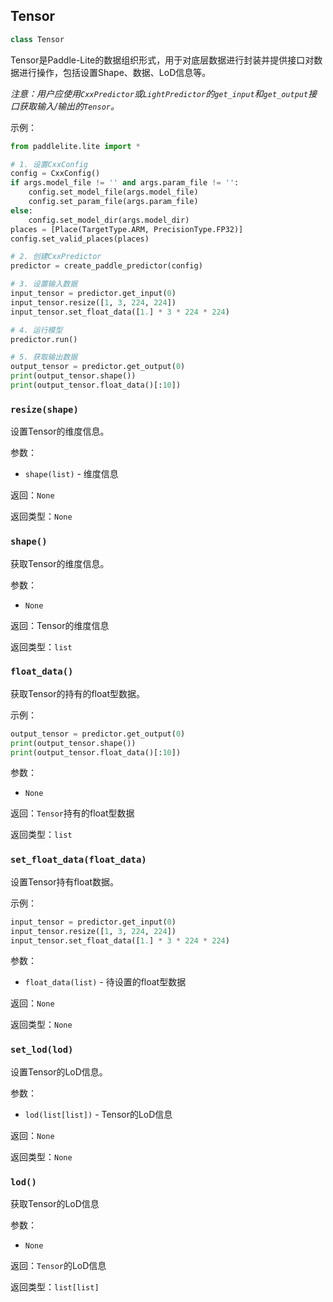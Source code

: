 ## Tensor

```c++
class Tensor
```

Tensor是Paddle-Lite的数据组织形式，用于对底层数据进行封装并提供接口对数据进行操作，包括设置Shape、数据、LoD信息等。

*注意：用户应使用`CxxPredictor`或`LightPredictor`的`get_input`和`get_output`接口获取输入/输出的`Tensor`。*

示例：

```python
from paddlelite.lite import *

# 1. 设置CxxConfig
config = CxxConfig()
if args.model_file != '' and args.param_file != '':
    config.set_model_file(args.model_file)
    config.set_param_file(args.param_file)
else:
    config.set_model_dir(args.model_dir)
places = [Place(TargetType.ARM, PrecisionType.FP32)]
config.set_valid_places(places)

# 2. 创建CxxPredictor
predictor = create_paddle_predictor(config)

# 3. 设置输入数据
input_tensor = predictor.get_input(0)
input_tensor.resize([1, 3, 224, 224])
input_tensor.set_float_data([1.] * 3 * 224 * 224)

# 4. 运行模型
predictor.run()

# 5. 获取输出数据
output_tensor = predictor.get_output(0)
print(output_tensor.shape())
print(output_tensor.float_data()[:10])
```

### `resize(shape)`

设置Tensor的维度信息。

参数：

- `shape(list)` - 维度信息

返回：`None`

返回类型：`None`



### `shape()`

获取Tensor的维度信息。

参数：

- `None`

返回：Tensor的维度信息

返回类型：`list`



### `float_data()`

获取Tensor的持有的float型数据。

示例：

```python
output_tensor = predictor.get_output(0)
print(output_tensor.shape())
print(output_tensor.float_data()[:10])
```

参数：

- `None`

返回：`Tensor`持有的float型数据

返回类型：`list`



### `set_float_data(float_data)`

设置Tensor持有float数据。

示例：

```python
input_tensor = predictor.get_input(0)
input_tensor.resize([1, 3, 224, 224])
input_tensor.set_float_data([1.] * 3 * 224 * 224)
```

参数：

- `float_data(list)` - 待设置的float型数据

返回：`None`

返回类型：`None`



### `set_lod(lod)`

设置Tensor的LoD信息。

参数：

- `lod(list[list])` - Tensor的LoD信息

返回：`None`

返回类型：`None`



### `lod()`

获取Tensor的LoD信息

参数：

- `None`

返回：`Tensor`的LoD信息

返回类型：`list[list]`
